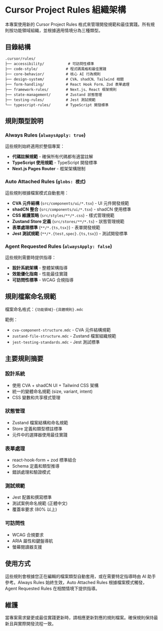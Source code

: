 # Cursor Project Rules 組織架構

本專案使用新的 Cursor Project Rules 格式來管理開發規範和最佳實踐。所有規則按功能領域組織，並根據適用情境分為三種類型。

## 目錄結構

```
.cursor/rules/
├── accessibility/           # 可訪問性標準
├── code-style/             # 程式碼風格和最佳實踐
├── core-behavior/          # 核心 AI 行為規則
├── design-system/          # CVA、shadCN、Tailwind 相關
├── form-handling/          # React Hook Form、Zod 表單處理
├── framework-rules/        # Next.js、React 框架規則
├── state-management/       # Zustand 狀態管理
├── testing-rules/          # Jest 測試規範
└── typescript-rules/       # TypeScript 開發標準
```

## 規則類型說明

### Always Rules (`alwaysApply: true`)
這些規則始終適用於整個專案：
- **代碼註解規範** - 確保所有代碼都有適當註解
- **TypeScript 使用規範** - TypeScript 開發標準
- **Next.js Pages Router** - 框架架構限制

### Auto Attached Rules (`globs: 模式`)
這些規則根據檔案模式自動套用：
- **CVA 元件結構** (`src/components/ui/*.tsx`) - UI 元件開發規範
- **shadCN 整合** (`src/components/ui/*.tsx`) - shadCN 使用標準
- **CSS 維護策略** (`src/styles/**/*.css`) - 樣式管理規範
- **Zustand Store 定義** (`src/stores/**/*.ts`) - 狀態管理規範
- **表單處理標準** (`**/*.{ts,tsx}`) - 表單開發規範
- **Jest 測試規範** (`**/*.{test,spec}.{ts,tsx}`) - 測試開發標準

### Agent Requested Rules (`alwaysApply: false`)
這些規則需要時提供指導：
- **設計系統架構** - 整體架構指導
- **效能優化指南** - 性能最佳實踐
- **可訪問性標準** - WCAG 合規指導

## 規則檔案命名規範

檔案命名格式：`{功能領域}-{具體規則}.mdc`

範例：
- `cva-component-structure.mdc` - CVA 元件結構規範
- `zustand-file-structure.mdc` - Zustand 檔案組織規範
- `jest-testing-standards.mdc` - Jest 測試標準

## 主要規則摘要

### 設計系統
- 使用 CVA + shadCN UI + Tailwind CSS 架構
- 統一的變體命名規範 (size, variant, intent)
- CSS 變數和共享樣式管理

### 狀態管理
- Zustand 檔案結構和命名規範
- Store 定義和類型標註標準
- 元件中的選擇器使用最佳實踐

### 表單處理
- react-hook-form + zod 標準組合
- Schema 定義和類型推導
- 錯誤處理和驗證模式

### 測試規範
- Jest 配置和撰寫標準
- 測試案例命名規範 (正體中文)
- 覆蓋率要求 (80% 以上)

### 可訪問性
- WCAG 合規要求
- ARIA 屬性和鍵盤導航
- 螢幕閱讀器支援

## 使用方式

這些規則會根據您正在編輯的檔案類型自動套用，或在需要特定指導時由 AI 助手參考。Always Rules 始終生效，Auto Attached Rules 根據檔案模式觸發，Agent Requested Rules 在相關情境下提供指導。

## 維護

當專案需求變更或最佳實踐更新時，請相應更新對應的規則檔案。確保規則保持最新且與實際開發流程一致。 
